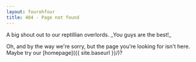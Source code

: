 ```yaml
---
layout: fourohfour
title: 404 - Page not found
---
```


<div class="foobox">
	<div class='dino'></div>
	<div class='eye'></div>
	<div class='mouth'></div>
	<div class='ground'></div>
	<div class='comets'></div>
</div>

<div class="footoo">
A big shout out to our reptillian overlords. _You guys are the best!_

Oh, and by the way we're sorry, but the page you're looking for isn't here. Maybe try our [homepage]({{ site.baseurl }}/)?

<div class='four0four'></div>
</div>